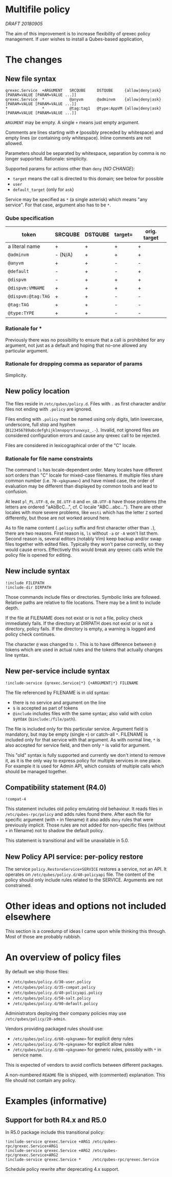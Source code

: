# Multifile policy

*DRAFT 20180905*

The aim of this improvement is to increase flexibility of qrexec policy
management. If user wishes to install a Qubes-based application, 

# The changes

## New file syntax

```
qrexec.Service  +ARGUMENT   SRCQUBE     DSTQUBE     {allow|deny|ask} [PARAM=VALUE [PARAM=VALUE ...]]
qrexec.Service  *           @anyvm      @adminvm    {allow|deny|ask} [PARAM=VALUE [PARAM=VALUE ...]]
*               *           @tag:tag1   @type:AppVM {allow|deny|ask} [PARAM=VALUE [PARAM=VALUE ...]]
```

`ARGUMENT` may be empty. A single `+` means just empty argument.

Comments are lines starting with `#` (possibly preceded by whitespace) and empty
lines (or containing only whitespace). Inline comments are not allowed.

Parameters should be separated by whitespace, separation by comma is no longer
supported. Rationale: simplicity.

Supported params for actions other than `deny` (*NO CHANGE*):
- `target` means the call is directed to this domain; see below for possible
- `user`
- `default_target` (only for `ask`)

Service may be specified as `*` (a single asterisk) which means "any service".
For that case, argument also has to be `*`.

### Qube specification

| token                 | SRCQUBE   | DSTQUBE   | target=   | orig. target |
| --------------------- | --------- | --------- | --------- | --------- |
| a literal name        | +         | +         | +         | +         |
| `@adminvm`            | - (N/A)   | +         | +         | +         |
| `@anyvm`              | +         | +         | -         | -         |
| `@default`            | -         | +         | -         | +         |
| `@dispvm`             | -         | +         | +         | +         |
| `@dispvm:VMNAME`      | +         | +         | +         | +         |
| `@dispvm:@tag:TAG`    | +         | +         | -         | -         |
| `@tag:TAG`            | +         | +         | -         | -         |
| `@type:TYPE`          | +         | +         | -         | -         |

### Rationale for \*
Previously there was no possibility to ensure that a call is prohibited for any
argument, not just as a default and hoping that no-one allowed any particular
argument.

### Rationale for dropping comma as separator of params
Simplicity.

## New policy location

The files reside in `/etc/qubes/policy.d`. Files with `.` as first character
and/or files not ending with `.policy` are ignored.

Files ending with `.policy` must be named using only digits, latin lowercase,
underscore, full stop and hyphen (`0123456789abcdefghijklmnopqrstuvwxyz_.-`).
Invalid, not ignored files are considered configuration errors and cause any
qrexec call to be rejected.

Files are considered in lexicographical order of the "C" locale.

### Rationale for file name constraints

The command `ls` has locale-dependent order. Many locales have different sort
orders than "C" locale for mixed-case filenames. If multiple files share common
number (i.e. `70-<pkgname>`) and have mixed case, the order of evaluation may be
different than displayed by common tools and lead to confusion.

At least `pl_PL.UTF-8`, `de_DE.UTF-8` and `en_GB.UTF-8` have those problems
(the letters are ordered "aAbBcC...", cf. C locale "ABC...abc..."). There are
other locales with more severe problems, like `eesti` which has the letter `Z`
sorted differently, but those are not worked around here.

As to file name content (`.policy` suffix and first character other than `.`),
there are two reasons. First reason is, `ls` without `-a` or `-A` won't list
them. Second reason is, several editors (notably Vim) keep backup and/or swap
files together with edited files. Typically they won't parse correctly, so they
would cause errors. Effectively this would break any qrexec calls while the
policy file is opened for editing.

## New include syntax
```
!include FILEPATH
!include-dir DIRPATH
```

Those commands include files or directories. Symbolic links are followed.
Relative paths are relative to file locations. There may be a limit to include
depth.

If the file at FILENAME does not exist or is not a file, policy check
immediately fails. If the directory at DIRPATH does not exist or is not
a directory, policy fails. If the directory is empty, a warning is logged and
policy check continues.

The character `@` was changed to `!`. This is to have difference between `@`
tokens which are used in actual rules and the tokens that actually changes line
syntax.

## New per-service include syntax
```
!include-service {qrexec.Service|*} {+ARGUMENT|*} FILENAME
```

The file referenced by FILENAME is in old syntax:
- there is no service and argument on the line
- `$` is accepted as part of tokens
- `@include` includes files with the same syntax;
  also valid with colon syntax (`$include:/file/path`).

The file is included only for this particular service. Argument field is
mandatory, but may be empty (single `+`) or catch-all `*`. FILENAME is included
only for that service with that argument. As with normal line, `*` is also
accepted for service field, and then only `*` is valid for argument.

This "old" syntax is fully supported and currently we don't intend to remove it,
as it is the only way to express policy for multiple services in one place. For
example it is used for Admin API, which consists of multiple calls which should
be managed together.

## Compatibility statement (R4.0)
```
!compat-4
```

This statement includes old policy emulating old behaviour. It reads files in
`/etc/qubes-rpc/policy` and adds rules found there. After each file for specific
argument (with `+` in filename) it also adds `deny` rules that were previously
implicit. Those rules are not added for non-specific files (without `+` in
filename) not to shadow the default policy.

This statement is transitional and will be unavailable in 5.0.

## New Policy API service: per-policy restore

The service `policy.RestoreService+SERVICE` restores a service, not an API. It
operates on `/etc/qubes/policy.d/40-policyapi` file. The content of the policy
should only include rules related to the SERVICE. Arguments are not constrained.

# Other ideas and options not included elsewhere

This section is a coredump of ideas I came upon while thinking this through.
Most of those are probably rubbish.

# An overview of policy files

By default we ship those files:

- `/etc/qubes/policy.d/30-user.policy`
- `/etc/qubes/policy.d/35-compat.policy`
- `/etc/qubes/policy.d/40-policyapi.policy`
- `/etc/qubes/policy.d/50-salt.policy`
- `/etc/qubes/policy.d/90-default.policy`

Administrators deploying their company policies may use
`/etc/qubes/policy/20-admin`.

Vendors providing packaged rules should use:
- `/etc/qubes/policy.d/60-<pkgname>` for explicit deny rules
- `/etc/qubes/policy.d/70-<pkgname>` for explicit allow rules
- `/etc/qubes/policy.d/80-<pkgname>` for generic rules, possibly with `*` in
  service name.

This is expected of vendors to avoid conflicts between different packages.

A non-numbered `README` file is shipped, with (commented) explanation. This file
should not contain any policy.

# Examples (informative)

## Support for both R4.x and R5.0

In R5.0 package include this transitional policy:

```
!include-service qrexec.Service +ARG1 /etc/qubes-rpc/qrexec.Service+ARG1
!include-service qrexec.Service +ARG2 /etc/qubes-rpc/qrexec.Service+ARG2
!include-service qrexec.Service *     /etc/qubes-rpc/qrexec.Service
```

Schedule policy rewrite after deprecating 4.x support.

<!-- vim: set ft=markdown tw=80 : -->
